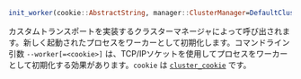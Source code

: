 ```julia
init_worker(cookie::AbstractString, manager::ClusterManager=DefaultClusterManager())
```

カスタムトランスポートを実装するクラスターマネージャによって呼び出されます。新しく起動されたプロセスをワーカーとして初期化します。コマンドライン引数 `--worker[=<cookie>]` は、TCP/IPソケットを使用してプロセスをワーカーとして初期化する効果があります。`cookie` は [`cluster_cookie`](@ref) です。
